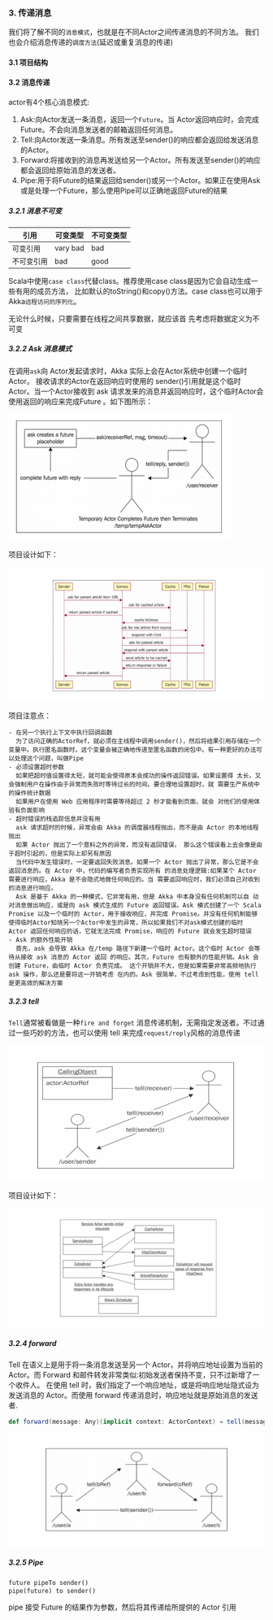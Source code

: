 ### 3. 传递消息

我们将了解不同的`消息模式`，也就是在不同Actor之间传递消息的不同方法。
我们也会介绍消息传递的`调度方法`(延迟或重复消息的传递)

#### 3.1 项目结构
#### 3.2 消息传递
actor有4个核心消息模式:
1. Ask:向Actor发送一条消息，返回一个`Future`。当 Actor返回响应时，会完成Future。不会向消息发送者的邮箱返回任何消息。
2. Tell:向Actor发送一条消息。所有发送至sender()的响应都会返回给发送消息的Actor。
3. Forward:将接收到的消息再发送给另一个Actor。所有发送至sender()的响应都会返回给原始消息的发送者。
4. Pipe:用于将Future的结果返回给sender()或另一个Actor。如果正在使用Ask
   或是处理一个Future，那么使用Pipe可以正确地返回Future的结果
   
##### 3.2.1 消息不可变
引用 | 可变类型 | 不可变类型
---|---|---
可变引用 | vary bad | bad
不可变引用 | bad | good

Scala中使用`case class`代替class。推荐使用case class是因为它会自动生成一些有用的成员方法，
比如默认的toString()和copy()方法。case class也可以用于Akka`远程访问的序列化`。

无论什么时候，只要需要在线程之间共享数据，就应该首 先考虑将数据定义为不可变

##### 3.2.2 Ask 消息模式

在调用`ask`向 Actor发起请求时，Akka 实际上会在Actor系统中创建一个临时Actor。 接收请求的Actor在返回响应时使用的 sender()引用就是这个临时 Actor。当一个Actor接收到 ask 请求发来的消息并返回响应时，这个临时Actor会使用返回的响应来完成Future 。如下图所示：

![akka-ask](../../resources/chapter03/akka-ask.jpg)

项目设计如下：

![akka-project-design](../../resources/chapter03/akka-project-design.jpg)

项目注意点：

    - 在另一个执行上下文中执行回调函数
      为了访问正确的ActorRef，就必须在主线程中调用sender()，然后将结果引用存储在一个变量中。执行匿名函数时，这个变量会被正确地传递至匿名函数的闭包中。有一种更好的办法可以处理这个问题，叫做Pipe
    - 必须设置超时参数
      如果把超时值设置得太短，就可能会使得原本会成功的操作返回错误。如果设置得 太长，又会强制用户在操作由于异常而失败时等待过长的时间。要合理地设置超时，就 需要生产系统中的操作统计数据
      如果用户在使用 Web 应用程序时需要等待超过 2 秒才能看到页面，就会 对他们的使用体验有负面影响
    - 超时错误的栈追踪信息并没有用
      ask 请求超时的时候，异常会由 Akka 的调度器线程抛出，而不是由 Actor 的本地线程抛出
      如果 Actor 抛出了一个意料之外的异常，而没有返回错误， 那么这个错误看上去会像是由于超时引起的，但是实际上却另有原因
      当代码中发生错误时，一定要返回失败消息。如果一个 Actor 抛出了异常，那么它是不会返回消息的。在 Actor 中，代码的编写者负责实现所有 的消息处理逻辑:如果某个 Actor 需要进行响应，Akka 是不会隐式地做任何响应的。当 需要返回响应时，我们必须自己对收到的消息进行响应。
      Ask 是基于 Akka 的一种模式，它非常有用，但是 Akka 中本身没有任何机制可以自 动对消息做出响应，或是向 ask 模式生成的 Future 返回错误。Ask 模式创建了一个 Scala Promise 以及一个临时的 Actor，用于接收响应，并完成 Promise。并没有任何机制能够 使得临时Actor知晓另一个Actor中发生的异常，所以如果我们不对ask模式创建的临时 Actor 返回任何响应的话，它就无法完成 Promise，响应的 Future 就会发生超时错误
    - Ask 的额外性能开销
      首先，ask 会导致 Akka 在/temp 路径下新建一个临时 Actor。这个临时 Actor 会等待从接收 ask 消息的 Actor 返回 的响应。其次，Future 也有额外的性能开销。Ask 会创建 Future，由临时 Actor 负责完成。 这个开销并不大，但是如果需要非常高频地执行 ask 操作，那么还是要将这一开销考虑 在内的。Ask 很简单，不过考虑到性能，使用 tell 是更高效的解决方案

##### 3.2.3 tell

`Tell`通常被看做是一种`fire and forget` 消息传递机制，无需指定发送者。不过通过一些巧妙的方法，也可以使用 tell 来完成`request/reply`风格的消息传递 

![akka-tell](../../resources/chapter03/akka-tell.jpg)

项目设计如下：

![akka-tell-design](../../resources/chapter03/akka-tell-design.jpg)

##### 3.2.4 forward
Tell 在语义上是用于将一条消息发送至另一个 Actor，并将响应地址设置为当前的 Actor。而 Forward 和邮件转发非常类似:初始发送者保持不变，只不过新增了一个收件人。
在使用 tell 时，我们指定了一个响应地址，或是将响应地址隐式设为发送消息的 Actor。而使用 forward 传递消息时，响应地址就是原始消息的发送者.

```scala
def forward(message: Any)(implicit context: ActorContext) = tell(message, context.sender())
```



![akka-forward](../../resources/chapter03/akka-forward.jpg)



##### 3.2.5 Pipe

```
future pipeTo sender()
pipe(future) to sender()
```

pipe 接受 Future 的结果作为参数，然后将其传递给所提供的 Actor 引用 
